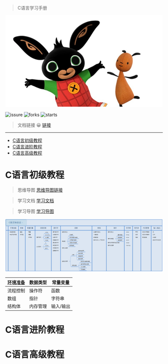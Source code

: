 > C语言学习手册



![](Image/ABasic/bing_bunny.jpg)

![issure](https://img.shields.io/github/issues/ilikui/C)
![forks](https://img.shields.io/github/forks/ilikui/C)
![starts](https://img.shields.io/github/stars/ilikui/C)


> 文档链接  😀 [链接](www.likui.info/C)
---


- [C语言初级教程](#c语言初级教程)
- [C语言进阶教程](#c语言进阶教程)
- [C语言高级教程](#c语言高级教程)

# C语言初级教程


> 思维导图 [思维导图链接](ABasic/C语言知识点.xmind)

> 学习文档 [学习文档](ABasic\CBasic.html)

> 学习导图 [学习导图](Image/ABasic/Banner.PNG)

![](Image/ABasic/Banner.PNG)

| [环境准备](ABasic\CH001\环境准备.md) | 数据类型 | 常量变量  |
| ------------------------------------ | -------- | --------- |
| 流程控制                             | 操作符   | 函数      |
| 数组                                 | 指针     | 字符串    |
| 结构体                               | 内存管理 | 输入/输出 |




# C语言进阶教程




# C语言高级教程